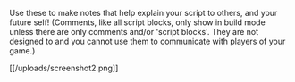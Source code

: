 Use these to make notes that help explain your script to others, and your future self! (Comments, like all script blocks, only show in build mode unless there are only comments and/or 'script blocks'. They are not designed to and you cannot use them to communicate with players of your game.)

[[/uploads/screenshot2.png]]